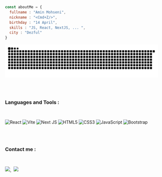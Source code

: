 

```javascript
const aboutMe = {
  fullname : "Amin Mohseni",
  nickname : "<Cmd+Z/>",
  birthday : "14 April",
  skills : "JS, React, NextJS, ... ",
  city : "Dezful"
}
```

<img align="center" src="https://raw.githubusercontent.com/imrrobat/imrrobat/d1b244e170d2b75fdda3efd499eaaf163f7a617c/images/github-contribution-grid-snake.svg" />

<br></br>

### Languages and Tools :
<br/>

![React](https://img.shields.io/badge/react-%2320232a.svg?style=for-the-badge&logo=react&logoColor=%2361DAFB)
![Vite](https://img.shields.io/badge/vite-%23646CFF.svg?style=for-the-badge&logo=vite&logoColor=white)
![Next JS](https://img.shields.io/badge/Next-black?style=for-the-badge&logo=next.js&logoColor=white)
![HTML5](https://img.shields.io/badge/html5-%23E34F26.svg?style=for-the-badge&logo=html5&logoColor=white)
![CSS3](https://img.shields.io/badge/css3-%231572B6.svg?style=for-the-badge&logo=css3&logoColor=white)
![JavaScript](https://img.shields.io/badge/javascript-%23323330.svg?style=for-the-badge&logo=javascript&logoColor=%23F7DF1E)
![Bootstrap](https://img.shields.io/badge/bootstrap-%238511FA.svg?style=for-the-badge&logo=bootstrap&logoColor=white)

<br></br>

### Contact me :
<br/>
<p>
  <a href="https://instagram.com/amiiinmohseni/">
    <img src="https://img.shields.io/badge/Instagram-@Amin_Mohseni-Red?style=flat&logo=instagram" />
  </a>
  &nbsp;
  <a href="https://t.me/MohseniFard_A/">
    <img src="https://img.shields.io/badge/Telegram-@MohseniFard_A-blue?style=flat&logo=telegram" />
  </a>
</p>
